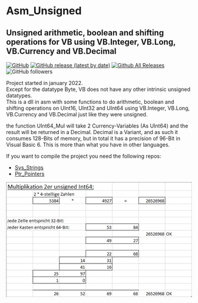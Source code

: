 # Asm_Unsigned  
## Unsigned arithmetic, boolean and shifting operations for VB using VB.Integer, VB.Long, VB.Currency and VB.Decimal  
  
[![GitHub](https://img.shields.io/github/license/OlimilO1402/Asm_Unsigned?style=plastic)](https://github.com/OlimilO1402/Asm_Unsigned/blob/master/LICENSE) 
[![GitHub release (latest by date)](https://img.shields.io/github/v/release/OlimilO1402/Asm_Unsigned?style=plastic)](https://github.com/OlimilO1402/Asm_Unsigned/releases/latest)
[![Github All Releases](https://img.shields.io/github/downloads/OlimilO1402/Asm_Unsigned/total.svg)](https://github.com/OlimilO1402/Asm_Unsigned/releases/download/v2023.3.5/UnsignedOps_v2023.3.5.zip)
![GitHub followers](https://img.shields.io/github/followers/OlimilO1402?style=social)

Project started in january 2022.  
Except for the datatype Byte, VB does not have any other intrinsic unsigned datatypes.  
This is a dll in asm with some functions to do arithmetic, boolean and shifting operations on UInt16, UInt32 and UInt64 using VB.Integer, VB.Long, VB.Currency and VB.Decimal just like they were unsigned.  

the function UInt64_Mul will take 2 Currency-Variables (As UInt64) and the result will be returned in a Decimal. 
Decimal is a Variant, and as such it consumes 128-Bits of memory, but in total  it has a precision of 96-Bit in Visual Basic 6.
This is more than what you have in other languages.  

If you want to compile the project you need the following repos:  
* [Sys_Strings](https://github.com/OlimilO1402/Sys_Strings)
* [Ptr_Pointers](https://github.com/OlimilO1402/Ptr_Pointers)
  
![<AppName> Image](Resources/XL-UInt64_Mul.png "XL-UInt64_Mul Image")
